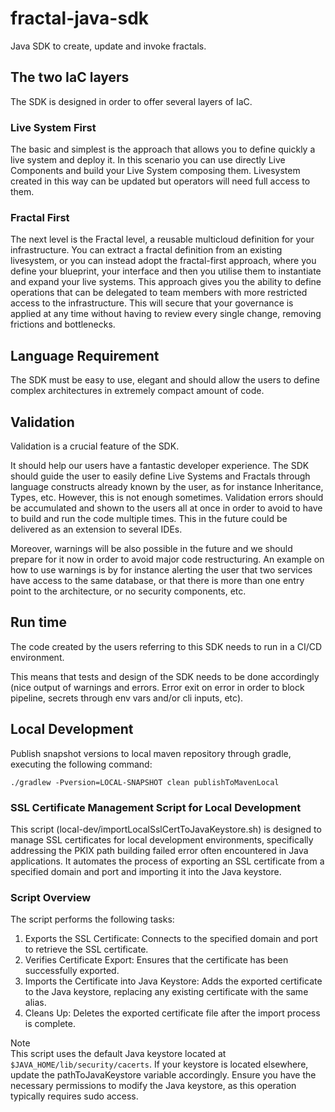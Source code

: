 # fractal-java-sdk
Java SDK to create, update and invoke fractals.

## The two IaC layers

The SDK is designed in order to offer several layers of IaC.

### Live System First

The basic and simplest is the approach that allows you to define quickly a live system and deploy it.
In this scenario you can use directly Live Components and build  your Live System composing them.
Livesystem created in this way can be updated but operators will need full access to them.

### Fractal First

The next level is the Fractal level, a reusable multicloud definition for your infrastructure.
You can extract a fractal definition from an existing livesystem, or you can instead adopt the fractal-first approach, where you define your blueprint, your interface and then you utilise them to instantiate and expand your live systems.
This approach gives you the ability to define operations that can be delegated to team members with more restricted access to the infrastructure.
This will secure that your governance is applied at any time without having to review every single change, removing frictions and bottlenecks.

## Language Requirement

The SDK must be easy to use, elegant and should allow the users to define complex architectures in extremely compact amount of code.

## Validation

Validation is a crucial feature of the SDK.

It should help our users have a fantastic developer experience. The SDK should guide the user to easily define Live Systems and Fractals through language constructs already known by the user, as for instance Inheritance, Types, etc.
However, this is not enough sometimes. Validation errors should be accumulated and shown to the users all at once in order to avoid to have to build and run the code multiple times.
This in the future could be delivered as an extension to several IDEs.

Moreover, warnings will be also possible in the future and we should prepare for it now in order to avoid major code restructuring.
An example on how to use warnings is by for instance alerting the user that two services have access to the same database, or that there is more than one entry point to the architecture, or no security components, etc.

## Run time

The code created by the users referring to this SDK needs to run in a CI/CD environment.

This means that tests and design of the SDK needs to be done accordingly (nice output of warnings and errors. Error exit on error in order to block pipeline, secrets through env vars and/or cli inputs, etc).

## Local Development

Publish snapshot versions to local maven repository through gradle, executing the following command:

`./gradlew -Pversion=LOCAL-SNAPSHOT clean publishToMavenLocal`

### SSL Certificate Management Script for Local Development

This script (local-dev/importLocalSslCertToJavaKeystore.sh) is designed to manage SSL certificates for local development environments, specifically addressing the PKIX path building failed error often encountered in Java applications. It automates the process of exporting an SSL certificate from a specified domain and port and importing it into the Java keystore.

### Script Overview  
The script performs the following tasks:

1. Exports the SSL Certificate: Connects to the specified domain and port to retrieve the SSL certificate.
2. Verifies Certificate Export: Ensures that the certificate has been successfully exported.
3. Imports the Certificate into Java Keystore: Adds the exported certificate to the Java keystore, replacing any existing certificate with the same alias.
4. Cleans Up: Deletes the exported certificate file after the import process is complete.

Note  
This script uses the default Java keystore located at `$JAVA_HOME/lib/security/cacerts`. 
If your keystore is located elsewhere, update the pathToJavaKeystore variable accordingly.
Ensure you have the necessary permissions to modify the Java keystore, as this operation typically requires sudo access.